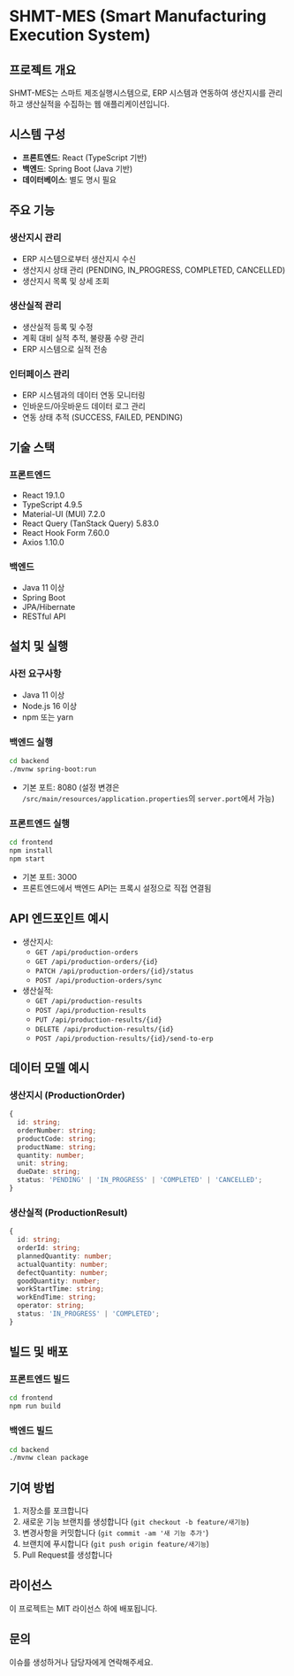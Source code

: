 # SHMT-MES (Smart Manufacturing Execution System)

## 프로젝트 개요

SHMT-MES는 스마트 제조실행시스템으로, ERP 시스템과 연동하여 생산지시를 관리하고 생산실적을 수집하는 웹 애플리케이션입니다.

## 시스템 구성

- **프론트엔드**: React (TypeScript 기반)
- **백엔드**: Spring Boot (Java 기반)
- **데이터베이스**: 별도 명시 필요

## 주요 기능

### 생산지시 관리

- ERP 시스템으로부터 생산지시 수신
- 생산지시 상태 관리 (PENDING, IN_PROGRESS, COMPLETED, CANCELLED)
- 생산지시 목록 및 상세 조회

### 생산실적 관리

- 생산실적 등록 및 수정
- 계획 대비 실적 추적, 불량품 수량 관리
- ERP 시스템으로 실적 전송

### 인터페이스 관리

- ERP 시스템과의 데이터 연동 모니터링
- 인바운드/아웃바운드 데이터 로그 관리
- 연동 상태 추적 (SUCCESS, FAILED, PENDING)

## 기술 스택

### 프론트엔드

- React 19.1.0
- TypeScript 4.9.5
- Material-UI (MUI) 7.2.0
- React Query (TanStack Query) 5.83.0
- React Hook Form 7.60.0
- Axios 1.10.0

### 백엔드

- Java 11 이상
- Spring Boot
- JPA/Hibernate
- RESTful API

## 설치 및 실행

### 사전 요구사항

- Java 11 이상
- Node.js 16 이상
- npm 또는 yarn

### 백엔드 실행

```bash
cd backend
./mvnw spring-boot:run
```
- 기본 포트: 8080 (설정 변경은 `/src/main/resources/application.properties`의 `server.port`에서 가능)

### 프론트엔드 실행

```bash
cd frontend
npm install
npm start
```
- 기본 포트: 3000  
- 프론트엔드에서 백엔드 API는 프록시 설정으로 직접 연결됨

## API 엔드포인트 예시

- 생산지시:  
  - `GET /api/production-orders`  
  - `GET /api/production-orders/{id}`  
  - `PATCH /api/production-orders/{id}/status`  
  - `POST /api/production-orders/sync`
- 생산실적:  
  - `GET /api/production-results`  
  - `POST /api/production-results`  
  - `PUT /api/production-results/{id}`  
  - `DELETE /api/production-results/{id}`  
  - `POST /api/production-results/{id}/send-to-erp`

## 데이터 모델 예시

### 생산지시 (ProductionOrder)
```typescript
{
  id: string;
  orderNumber: string;
  productCode: string;
  productName: string;
  quantity: number;
  unit: string;
  dueDate: string;
  status: 'PENDING' | 'IN_PROGRESS' | 'COMPLETED' | 'CANCELLED';
}
```

### 생산실적 (ProductionResult)
```typescript
{
  id: string;
  orderId: string;
  plannedQuantity: number;
  actualQuantity: number;
  defectQuantity: number;
  goodQuantity: number;
  workStartTime: string;
  workEndTime: string;
  operator: string;
  status: 'IN_PROGRESS' | 'COMPLETED';
}
```

## 빌드 및 배포

### 프론트엔드 빌드
```bash
cd frontend
npm run build
```

### 백엔드 빌드
```bash
cd backend
./mvnw clean package
```

## 기여 방법

1. 저장소를 포크합니다
2. 새로운 기능 브랜치를 생성합니다 (`git checkout -b feature/새기능`)
3. 변경사항을 커밋합니다 (`git commit -am '새 기능 추가'`)
4. 브랜치에 푸시합니다 (`git push origin feature/새기능`)
5. Pull Request를 생성합니다

## 라이선스

이 프로젝트는 MIT 라이선스 하에 배포됩니다.

## 문의

이슈를 생성하거나 담당자에게 연락해주세요.